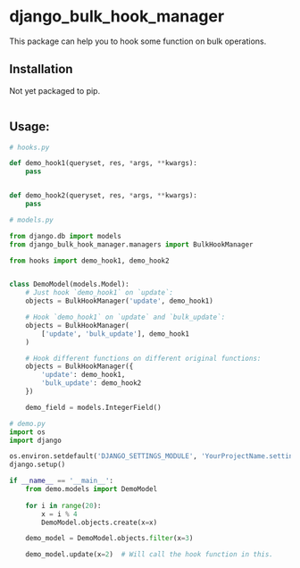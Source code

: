 # django_bulk_hook_manager

This package can help you to hook some function on bulk operations.

## Installation

Not yet packaged to pip.

```shell

```

## Usage:

```python
# hooks.py

def demo_hook1(queryset, res, *args, **kwargs):
    pass


def demo_hook2(queryset, res, *args, **kwargs):
    pass
```

```python
# models.py

from django.db import models
from django_bulk_hook_manager.managers import BulkHookManager

from hooks import demo_hook1, demo_hook2


class DemoModel(models.Model):
    # Just hook `demo_hook1` on `update`:
    objects = BulkHookManager('update', demo_hook1)

    # Hook `demo_hook1` on `update` and `bulk_update`:
    objects = BulkHookManager(
        ['update', 'bulk_update'], demo_hook1
    )

    # Hook different functions on different original functions: 
    objects = BulkHookManager({
        'update': demo_hook1,
        'bulk_update': demo_hook2
    })

    demo_field = models.IntegerField()
```

```python
# demo.py
import os
import django

os.environ.setdefault('DJANGO_SETTINGS_MODULE', 'YourProjectName.settings')
django.setup()

if __name__ == '__main__':
    from demo.models import DemoModel
    
    for i in range(20):
        x = i % 4
        DemoModel.objects.create(x=x)

    demo_model = DemoModel.objects.filter(x=3)

    demo_model.update(x=2)  # Will call the hook function in this.

```